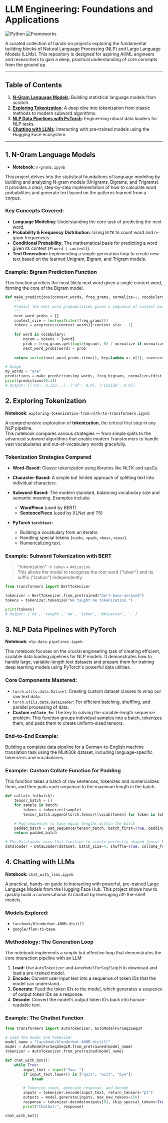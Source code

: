 # LLM Engineering: Foundations and Applications

![Python](https://img.shields.io/badge/Python-3.9%2B-blue?style=for-the-badge&logo=python)
![Frameworks](https://img.shields.io/badge/Frameworks-PyTorch_|_Transformers_|_NLTK-orange?style=for-the-badge)

A curated collection of hands-on projects exploring the fundamental building blocks of Natural Language Processing (NLP) and Large Language Models (LLMs). This repository is designed for aspiring AI/ML engineers and researchers to gain a deep, practical understanding of core concepts from the ground up.

---

## Table of Contents
1.  [**N-Gram Language Models**](#1-n-gram-language-models): Building statistical language models from scratch.
2.  [**Exploring Tokenization**](#2-exploring-tokenization): A deep dive into tokenization from classic methods to modern subword algorithms.
3.  [**NLP Data Pipelines with PyTorch**](#3-nlp-data-pipelines-with-pytorch): Engineering robust data loaders for NLP tasks.
4.  [**Chatting with LLMs**](#4-chatting-with-llms): Interacting with pre-trained models using the Hugging Face ecosystem.

---

## 1. N-Gram Language Models

* **Notebook**: `n-grams.ipynb`

This project delves into the statistical foundations of language modeling by building and analyzing N-gram models (Unigrams, Bigrams, and Trigrams). It provides a clear, step-by-step implementation of how to calculate word probabilities and generate text based on the patterns learned from a corpus.

### Key Concepts Covered:
-   **Language Modeling**: Understanding the core task of predicting the next word.
-   **Probability & Frequency Distribution**: Using `NLTK` to count word and n-gram frequencies.
-   **Conditional Probability**: The mathematical basis for predicting a word given its context (`P(word | context)`).
-   **Text Generation**: Implementing a simple generation loop to create new text based on the learned Unigram, Bigram, and Trigram models.

### Example: Bigram Prediction Function
This function predicts the most likely next word given a single context word, forming the core of the Bigram model.
```python
def make_predictions(context_words, freq_grams, normalize=1, vocabulary=vocabulary):
    """
    Predict the next word probabilities given a sequence of context words.
    """
    next_word_probs = {}
    context_size = len(next(iter(freq_grams)))
    tokens = preprocess(context_words)[:context_size - 1]
    
    for word in vocabulary:
        ngram = tokens + [word]
        prob = freq_grams.get(tuple(ngram), 0) / normalize if normalize != 0 else freq_grams.get(tuple(ngram), 0)
        next_word_probs[word] = prob
    
    return sorted(next_word_probs.items(), key=lambda x: x[1], reverse=True)

# Usage
my_words = "are"
predictions = make_predictions(my_words, freq_bigrams, normalize=fdist['are'])
print(predictions[0:3])
# Output: [('no', 0.333...), ('of', 0.0), ('inside', 0.0)]

```

## 2. Exploring Tokenization

**Notebook:** `exploring-tokenization-from-nltk-to-transformers.ipynb`

A comprehensive exploration of **tokenization**, the critical first step in any NLP pipeline.  
This notebook compares various strategies — from simple splits to the advanced subword algorithms that enable modern Transformers to handle vast vocabularies and out-of-vocabulary words gracefully.

### Tokenization Strategies Compared
- **Word-Based:** Classic tokenization using libraries like NLTK and spaCy.  
- **Character-Based:** A simple but limited approach of splitting text into individual characters.  
- **Subword-Based:** The modern standard, balancing vocabulary size and semantic meaning. Examples include:
  - **WordPiece** (used by BERT)  
  - **SentencePiece** (used by XLNet and T5)  

- **PyTorch `torchtext`:**  
  - Building a vocabulary from an iterator.  
  - Handling special tokens (`<unk>`, `<pad>`, `<bos>`, `<eos>`).  
  - Numericalizing text.

### Example: Subword Tokenization with BERT
> "tokenization" → `token` + `##ization`  
This allows the model to recognize the root word ("token") and its suffix ("ization") independently.

```python
from transformers import BertTokenizer

tokenizer = BertTokenizer.from_pretrained("bert-base-uncased")
tokens = tokenizer.tokenize("He taught me tokenization.")

print(tokens)
# Output: ['he', 'taught', 'me', 'token', '##ization', '.']
```


## 3. NLP Data Pipelines with PyTorch

**Notebook:** `nlp-data-pipelines.ipynb`

This notebook focuses on the crucial engineering task of creating efficient, scalable data loading pipelines for NLP models. It demonstrates how to handle large, variable-length text datasets and prepare them for training deep learning models using PyTorch's powerful data utilities.

### Core Components Mastered:
- `torch.utils.data.Dataset`: Creating custom dataset classes to wrap our raw text data.
- `torch.utils.data.DataLoader`: For efficient batching, shuffling, and parallel processing of data.
- **Custom `collate_fn`**: The key to solving the variable-length sequence problem. This function groups individual samples into a batch, tokenizes them, and pads them to create uniform-sized tensors.

### End-to-End Example:
Building a complete data pipeline for a German-to-English machine translation task using the Multi30k dataset, including language-specific tokenizers and vocabularies.

### Example: Custom Collate Function for Padding
This function takes a batch of raw sentences, tokenizes and numericalizes them, and then pads each sequence to the maximum length in the batch.

```python
def collate_fn(batch):
    tensor_batch = []
    for sample in batch:
        tokens = tokenizer(sample)
        tensor_batch.append(torch.tensor([vocab[token] for token in tokens]))

    # Pad sequences to have equal lengths within the batch
    padded_batch = pad_sequence(tensor_batch, batch_first=True, padding_value=PAD_IDX)
    return padded_batch

# The DataLoader uses this function to create perfectly shaped tensor batches
dataloader = DataLoader(dataset, batch_size=4, shuffle=True, collate_fn=collate_fn)
```




## 4. Chatting with LLMs

**Notebook:** `chat_with_llms.ipynb`

A practical, hands-on guide to interacting with powerful, pre-trained Large Language Models from the Hugging Face Hub. This project shows how to quickly build a conversational AI chatbot by leveraging off-the-shelf models.

### Models Explored:
- `facebook/blenderbot-400M-distill`
- `google/flan-t5-base`

### Methodology: The Generation Loop
The notebook implements a simple but effective loop that demonstrates the core interaction pipeline with an LLM:

1. **Load:** Use `AutoTokenizer` and `AutoModelForSeq2SeqLM` to download and load a pre-trained model.  
2. **Encode:** Convert user input text into a sequence of token IDs that the model can understand.  
3. **Generate:** Feed the token IDs to the model, which generates a sequence of output token IDs as a response.  
4. **Decode:** Convert the model's output token IDs back into human-readable text.  

### Example: The Chatbot Function
``` python
from transformers import AutoTokenizer, AutoModelForSeq2SeqLM

# Load the model and tokenizer
model_name = "facebook/blenderbot-400M-distill"
model = AutoModelForSeq2SeqLM.from_pretrained(model_name)
tokenizer = AutoTokenizer.from_pretrained(model_name)

def chat_with_bot():
    while True:
        input_text = input("You: ")
        if input_text.lower() in ["quit", "exit", "bye"]:
            break

        # Tokenize input, generate response, and decode
        inputs = tokenizer.encode(input_text, return_tensors="pt")
        outputs = model.generate(inputs, max_new_tokens=150)
        response = tokenizer.decode(outputs[0], skip_special_tokens=True).strip()
        print("Chatbot:", response)

chat_with_bot()

```

